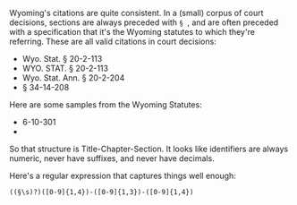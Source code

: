 Wyoming's citations are quite consistent. In a (small) corpus of court decisions, sections are always preceded with `§ `, and are often preceded with a specification that it's the Wyoming statutes to which they're referring. These are all valid citations in court decisions:

* Wyo. Stat. § 20-2-113
* WYO. STAT. § 20-2-113
* Wyo. Stat. Ann. § 20-2-204
* § 34-14-208 

Here are some samples from the Wyoming Statutes:

* 6-10-301
* 

So that structure is Title-Chapter-Section. It looks like identifiers are always numeric, never have suffixes, and never have decimals.

Here's a regular expression that captures things well enough:

```
((§\s)?)([0-9]{1,4})-([0-9]{1,3})-([0-9]{1,4})
```
